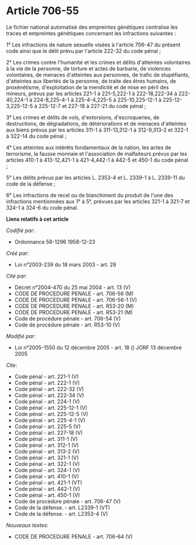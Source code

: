 # Article 706-55

Le fichier national automatisé des empreintes génétiques centralise les traces et empreintes génétiques concernant les
infractions suivantes : 

1° Les infractions de nature sexuelle visées à l'article 706-47 du présent code ainsi que le délit prévu par l'article 222-32
du code pénal ; 

2° Les crimes contre l'humanité et les crimes et délits d'atteintes volontaires à la vie de la personne, de torture et actes
de barbarie, de violences volontaires, de menaces d'atteintes aux personnes, de trafic de stupéfiants, d'atteintes aux
libertés de la personne, de traite des êtres humains, de proxénétisme, d'exploitation de la mendicité et de mise en péril des
mineurs, prévus par les articles 221-1 à 221-5,222-1 à 222-18,222-34 à 222-40,224-1 à 224-8,225-4-1 à 225-4-4,225-5 à
225-10,225-12-1 à 225-12-3,225-12-5 à 225-12-7 et 227-18 à 227-21 du code pénal ; 

3° Les crimes et délits de vols, d'extorsions, d'escroqueries, de destructions, de dégradations, de détériorations et de
menaces d'atteintes aux biens prévus par les articles 311-1 à 311-13,312-1 à 312-9,313-2 et 322-1 à 322-14 du code pénal ; 

4° Les atteintes aux intérêts fondamentaux de la nation, les actes de terrorisme, la fausse monnaie et l'association de
malfaiteurs prévus par les articles 410-1 à 413-12,421-1 à 421-4,442-1 à 442-5 et 450-1 du code pénal ; 

5° Les délits prévus par les articles L. 2353-4 et L. 2339-1 à L. 2339-11 du code de la défense ; 

6° Les infractions de recel ou de blanchiment du produit de l'une des infractions mentionnées aux 1° à 5°, prévues par les
articles 321-1 à 321-7 et 324-1 à 324-6 du code pénal.

**Liens relatifs à cet article**

_Codifié par_:

  - Ordonnance 58-1296 1958-12-23

_Créé par_:

  - Loi n°2003-239 du 18 mars 2003 - art. 29

_Cité par_:

  - Décret n°2004-470 du 25 mai 2004 - art. 13 (V)
  - CODE DE PROCEDURE PENALE - art. 706-56 (M)
  - CODE DE PROCEDURE PENALE - art. 706-56-1 (V)
  - CODE DE PROCEDURE PENALE - art. R53-20 (M)
  - CODE DE PROCEDURE PENALE - art. R53-21 (M)
  - Code de procédure pénale - art. 706-54 (V)
  - Code de procédure pénale - art. R53-10 (V)

_Modifié par_:

  - Loi n°2005-1550 du 12 décembre 2005 - art. 18 () JORF 13 décembre 2005

_Cite_:

  - Code pénal - art. 221-1 (V)
  - Code pénal - art. 222-1 (V)
  - Code pénal - art. 222-32 (V)
  - Code pénal - art. 222-34 (V)
  - Code pénal - art. 224-1 (V)
  - Code pénal - art. 225-12-1 (V)
  - Code pénal - art. 225-12-5 (V)
  - Code pénal - art. 225-4-1 (V)
  - Code pénal - art. 225-5 (V)
  - Code pénal - art. 227-18 (V)
  - Code pénal - art. 311-1 (V)
  - Code pénal - art. 312-1 (V)
  - Code pénal - art. 313-2 (V)
  - Code pénal - art. 321-1 (V)
  - Code pénal - art. 322-1 (V)
  - Code pénal - art. 324-1 (V)
  - Code pénal - art. 410-1 (V)
  - Code pénal - art. 421-1 (VT)
  - Code pénal - art. 442-1 (V)
  - Code pénal - art. 450-1 (V)
  - Code de procédure pénale - art. 706-47 (V)
  - Code de la défense. - art. L2339-1 (VT)
  - Code de la défense. - art. L2353-4 (V)

_Nouveaux textes_:

  - CODE DE PROCEDURE PENALE - art. 706-64 (V)
